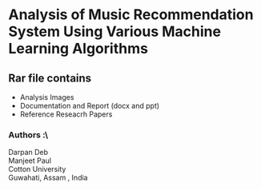 # Analysis of Music Recommendation System Using Various Machine Learning Algorithms

## Rar file contains
- Analysis Images
- Documentation and Report (docx and ppt)
- Reference Reseacrh Papers



### Authors :\
Darpan Deb\
Manjeet Paul\
Cotton University\
Guwahati, Assam , India
